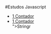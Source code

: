 #Estudos Javascript

<ul>
<li> <a href="https://github.com/Versart/Mini-Projetos-Javascript/tree/master/contador">1 Contador</a> </li>
  <li> <a href="<li> <a href="https://github.com/Versart/Mini-Projetos-Javascript/tree/master/string">1 Contador</a> </li>">Stringr</a> </li>
</ul>

